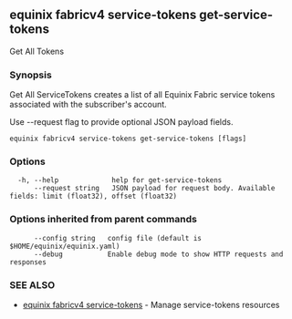 ## equinix fabricv4 service-tokens get-service-tokens

Get All Tokens

### Synopsis

Get All ServiceTokens creates a list of all Equinix Fabric service tokens associated with the subscriber's account.

Use --request flag to provide optional JSON payload fields.

```
equinix fabricv4 service-tokens get-service-tokens [flags]
```

### Options

```
  -h, --help             help for get-service-tokens
      --request string   JSON payload for request body. Available fields: limit (float32), offset (float32)
```

### Options inherited from parent commands

```
      --config string   config file (default is $HOME/equinix/equinix.yaml)
      --debug           Enable debug mode to show HTTP requests and responses
```

### SEE ALSO

* [equinix fabricv4 service-tokens](equinix_fabricv4_service-tokens.md)	 - Manage service-tokens resources

